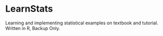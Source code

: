 # LearnStats
Learning and implementing statistical examples on textbook and tutorial. Written in R, Backup Only.
